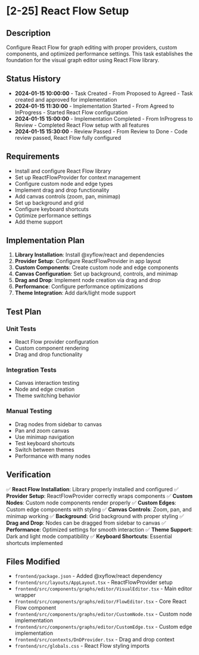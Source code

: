 # [2-25] React Flow Setup

## Description
Configure React Flow for graph editing with proper providers, custom components, and optimized performance settings. This task establishes the foundation for the visual graph editor using React Flow library.

## Status History
- **2024-01-15 10:00:00** - Task Created - From Proposed to Agreed - Task created and approved for implementation
- **2024-01-15 11:30:00** - Implementation Started - From Agreed to InProgress - Started React Flow configuration
- **2024-01-15 15:00:00** - Implementation Completed - From InProgress to Review - Completed React Flow setup with all features
- **2024-01-15 15:30:00** - Review Passed - From Review to Done - Code review passed, React Flow fully configured

## Requirements
- Install and configure React Flow library
- Set up ReactFlowProvider for context management
- Configure custom node and edge types
- Implement drag and drop functionality
- Add canvas controls (zoom, pan, minimap)
- Set up background and grid
- Configure keyboard shortcuts
- Optimize performance settings
- Add theme support

## Implementation Plan
1. **Library Installation**: Install @xyflow/react and dependencies
2. **Provider Setup**: Configure ReactFlowProvider in app layout
3. **Custom Components**: Create custom node and edge components
4. **Canvas Configuration**: Set up background, controls, and minimap
5. **Drag and Drop**: Implement node creation via drag and drop
6. **Performance**: Configure performance optimizations
7. **Theme Integration**: Add dark/light mode support

## Test Plan
### Unit Tests
- React Flow provider configuration
- Custom component rendering
- Drag and drop functionality

### Integration Tests
- Canvas interaction testing
- Node and edge creation
- Theme switching behavior

### Manual Testing
- Drag nodes from sidebar to canvas
- Pan and zoom canvas
- Use minimap navigation
- Test keyboard shortcuts
- Switch between themes
- Performance with many nodes

## Verification
✅ **React Flow Installation**: Library properly installed and configured
✅ **Provider Setup**: ReactFlowProvider correctly wraps components
✅ **Custom Nodes**: Custom node components render properly
✅ **Custom Edges**: Custom edge components with styling
✅ **Canvas Controls**: Zoom, pan, and minimap working
✅ **Background**: Grid background with proper styling
✅ **Drag and Drop**: Nodes can be dragged from sidebar to canvas
✅ **Performance**: Optimized settings for smooth interaction
✅ **Theme Support**: Dark and light mode compatibility
✅ **Keyboard Shortcuts**: Essential shortcuts implemented

## Files Modified
- `frontend/package.json` - Added @xyflow/react dependency
- `frontend/src/layouts/AppLayout.tsx` - ReactFlowProvider setup
- `frontend/src/components/graphs/editor/VisualEditor.tsx` - Main editor wrapper
- `frontend/src/components/graphs/editor/FlowEditor.tsx` - Core React Flow component
- `frontend/src/components/graphs/editor/CustomNode.tsx` - Custom node implementation
- `frontend/src/components/graphs/editor/CustomEdge.tsx` - Custom edge implementation
- `frontend/src/contexts/DnDProvider.tsx` - Drag and drop context
- `frontend/src/globals.css` - React Flow styling imports 